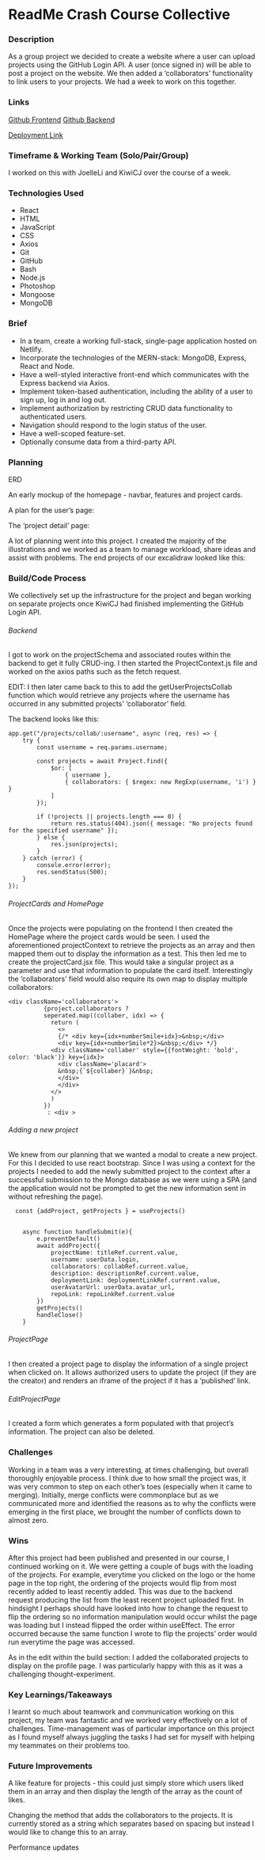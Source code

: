 # ReadMe Crash Course Collective

### Description

As a group project we decided to create a website where a user can upload projects using the GitHub Login API. A user (once signed in) will be able to post a project on the website. We then added a ‘collaborators’ functionality to link users to your projects. We had a week to work on this together.

### Links
[Github Frontend](https://github.com/TKittow/Unit3_Project_CrashCourseCollective_Frontend)
[Github Backend](https://github.com/TKittow/Unit3_Project_CrashCourseCollective_Backend)

[Deployment Link](https://crashcoursecollective.netlify.app/)


### Timeframe & Working Team (Solo/Pair/Group)

I worked on this with JoelleLi and KiwiCJ over the course of a week.



### Technologies Used

* React
* HTML
* JavaScript
* CSS
* Axios
* Git
* GitHub
* Bash
* Node.js
* Photoshop
* Mongoose
* MongoDB



### Brief

* In a team, create a working full-stack, single-page application hosted on Netlify.
* Incorporate the technologies of the MERN-stack: MongoDB, Express, React and Node.
* Have a well-styled interactive front-end which communicates with the Express backend via Axios.
* Implement token-based authentication, including the ability of a user to sign up, log in and log out.
* Implement authorization by restricting CRUD data functionality to authenticated users.
* Navigation should respond to the login status of the user.
* Have a well-scoped feature-set.
* Optionally consume data from a third-party API.


### Planning

ERD


An early mockup of the homepage - navbar, features and project cards.

A plan for the user’s page:

The ‘project detail’ page:


A lot of planning went into this project. I created the majority of the illustrations and we worked as a team to manage workload, share ideas and assist with problems. The end projects of our excalidraw looked like this:


### Build/Code Process

We collectively set up the infrastructure for the project and began working on separate projects once KiwiCJ had finished implementing the GitHub Login API.

###### Backend

I got to work on the projectSchema and associated routes within the backend to get it fully CRUD-ing. I then started the ProjectContext.js file and worked on the axios paths such as the fetch request.

EDIT: I then later came back to this to add the getUserProjectsCollab function which would retrieve any projects where the username has occurred in any submitted projects’ ‘collaborator’ field.

The backend looks like this:

```
app.get("/projects/collab/:username", async (req, res) => {
    try {
        const username = req.params.username;
        
        const projects = await Project.find({
            $or: [
                { username },
                { collaborators: { $regex: new RegExp(username, 'i') } }
            ]
        });

        if (!projects || projects.length === 0) {
            return res.status(404).json({ message: "No projects found for the specified username" });
        } else {
            res.json(projects);
        }
    } catch (error) {
        console.error(error);
        res.sendStatus(500);
    }
});
```

###### ProjectCards and HomePage

Once the projects were populating on the frontend I then created the HomePage where the project cards would be seen. I used the aforementioned projectContext to retrieve the projects as an array and then mapped them out to display the information as a test. This then led me to create the projectCard.jsx file. This would take a singular project as a parameter and use that information to populate the card itself. Interestingly the ‘collaborators’ field would also require its own map to display multiple collaborators:

```
<div className='collaborators'>
          {project.collaborators ? 
          seperated.map((collaber, idx) => {
            return (
              <>
              {/* <div key={idx+numberSmile+idx}>&nbsp;</div>
              <div key={idx+numberSmile*2}>&nbsp;</div> */}
            <div className='collaber' style={{fontWeight: 'bold', color: 'black'}} key={idx}>
              <div className='placard'>
              &nbsp;{`${collaber}`}&nbsp;
              </div>
              </div>
            </>
            )
          })
           : <div >
```

###### Adding a new project

We knew from our planning that we wanted a modal to create a new project. For this I decided to use react bootstrap. Since I was using a context for the projects I needed to add the newly submitted project to the context after a successful submission to the Mongo database as we were using a SPA (and the application would not be prompted to get the new information sent in without refreshing the page).

```
  const {addProject, getProjects } = useProjects()


    async function handleSubmit(e){
        e.preventDefault()
        await addProject({
            projectName: titleRef.current.value,
            username: userData.login,
            collaborators: collabRef.current.value,
            description: descriptionRef.current.value,
            deploymentLink: deploymentLinkRef.current.value,
            userAvatarUrl: userData.avatar_url,
            repoLink: repoLinkRef.current.value
        })
        getProjects()
        handleClose()
    }
```

###### ProjectPage

I then created a project page to display the information of a single project when clicked on. It allows authorized users to update the project (if they are the creator) and renders an iframe of the project if it has a ‘published’ link.

###### EditProjectPage

I created a form which generates a form populated with that project’s information. The project can also be deleted.



### Challenges

Working in a team was a very interesting, at times challenging, but overall thoroughly enjoyable process. I think due to how small the project was, it was very common to step on each other’s toes (especially when it came to merging). Initially, merge conflicts were commonplace but as we communicated more and identified the reasons as to why the conflicts were emerging in the first place, we brought the number of conflicts down to almost zero.


### Wins

After this project had been published and presented in our course, I continued working on it. We were getting a couple of bugs with the loading of the projects. For example, everytime you clicked on the logo or the home page in the top right, the ordering of the projects would flip from most recently added to least recently added. This was due to the backend request producing the list from the least recent project uploaded first. In hindsight I perhaps should have looked into how to change the request to flip the ordering so no information manipulation would occur whilst the page was loading but I instead flipped the order within useEffect. The error occurred because the same function I wrote to flip the projects’ order would run everytime the page was accessed.

As in the edit within the build section: I added the collaborated projects to display on the profile page. I was particularly happy with this as it was a challenging thought-experiment.

### Key Learnings/Takeaways

I learnt so much about teamwork and communication working on this project, my team was fantastic and we worked very effectively on a lot of challenges. Time-management was of particular importance on this project as I found myself always juggling the tasks I had set for myself with helping my teammates on their problems too.


### Future Improvements

A like feature for projects - this could just simply store which users liked them in an array and then display the length of the array as the count of likes.

Changing the method that adds the collaborators to the projects. It is currently stored as a string which separates based on spacing but instead I would like to change this to an array.

Performance updates
